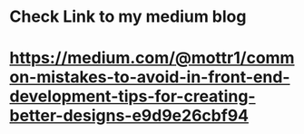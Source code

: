 # Check Link to my medium blog
# https://medium.com/@mottr1/common-mistakes-to-avoid-in-front-end-development-tips-for-creating-better-designs-e9d9e26cbf94
